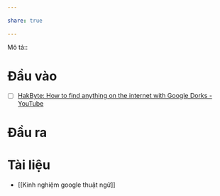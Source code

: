---  
share: true  
---  
Mô tả::  
# Đầu vào  
- [ ] [HakByte: How to find anything on the internet with Google Dorks - YouTube](https://www.youtube.com/watch?v=lESeJ3EViCo)  
# Đầu ra  
# Tài liệu  
- [[Kinh nghiệm google thuật ngữ]]  
